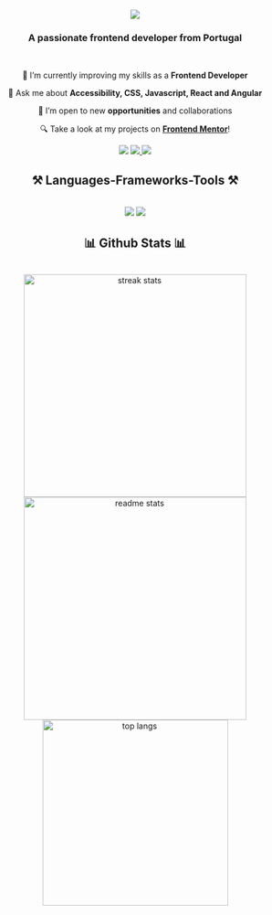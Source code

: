 <h1 align="center">
    <img src="https://readme-typing-svg.herokuapp.com/?font=Righteous&size=35&center=true&vCenter=true&width=500&height=70&duration=4000&lines=Hi+There!+👋;+I'm+Henrique+Cruz!;" />
</h1>

<h3 align="center">A passionate frontend developer from Portugal</h3>

<br/>

<div align="center">
 
 🔭 I’m currently improving my skills as a **Frontend Developer**

💬 Ask me about **Accessibility, CSS, Javascript, React and Angular**

👯 I’m open to new **opportunities** and collaborations

🔍 Take a look at my projects on [**Frontend Mentor**](https://www.frontendmentor.io/profile/Henr1queCruz)!

 </div>

 <div align="center"> 
<a href="mailto:henriquebaptistacruz@gmail.com?subject=Hello%20Henrique%20"><img src="https://img.shields.io/badge/gmail-%23D14836.svg?&style=for-the-badge&logo=gmail&logoColor=white"/></a>
  <a href="https://www.linkedin.com/in/h-cruz/" target="_blank">
    <img src="https://img.shields.io/badge/LinkedIn-0077B5?style=for-the-badge&logo=linkedin&logoColor=white" target="_blank" />
  </a>
  <a href="https://www.frontendmentor.io/profile/Henr1queCruz" target="_blank">
     <img src="https://img.shields.io/badge/-Frontend%20Mentor-5F3DC4?style=for-the-badge&logo=FrontendMentor&logoColor=white" target="_blank" />
  </a>

</div>

<h2 align="center">⚒️ Languages-Frameworks-Tools ⚒️</h2>
<br/>
<div align="center">
    <img src="https://skillicons.dev/icons?i=html,css,javascript,typescript,react,angular,bootstrap,tailwind,c,java" />
    <img src="https://skillicons.dev/icons?i=vscode,eclipse,git,github,figma" /><br>
</div>

<h2 align="center">📊 Github Stats 📊</h2>
<br>
<div align=center>
  <img width=390 src="https://streak-stats.demolab.com?user=Henr1queCruz&count_private=true&theme=react&border_radius=10" alt="streak stats"/>
  <img width=390 src="https://github-readme-stats.vercel.app/api?username=Henr1queCruz&count_private=true&show_icons=true&theme=react&rank_icon=github&border_radius=10" alt="readme stats" />
  <br/>
  <img width=325 align="center" src="https://github-readme-stats.vercel.app/api/top-langs/?username=Henr1queCruz&hide=HTML&langs_count=8&layout=compact&theme=react&border_radius=10&size_weight=0.5&count_weight=0.5&exclude_repo=github-readme-stats" alt="top langs" />
</div>
